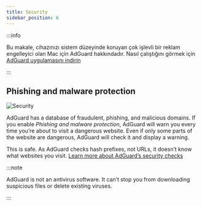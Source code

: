 ```yaml
---
title: Security
sidebar_position: 6
---
```


:::info

Bu makale, cihazınızı sistem düzeyinde koruyan çok işlevli bir reklam engelleyici olan Mac için AdGuard hakkındadır. Nasıl çalıştığını görmek için [AdGuard uygulamasını indirin](https://agrd.io/download-kb-adblock)

:::

## Phishing and malware protection

![Security](https://cdn.adtidy.org/content/kb/ad_blocker/mac/security.png)

AdGuard has a database of fraudulent, phishing, and malicious domains. If you enable _Phishing and malware protection_, AdGuard will warn you every time you’re about to visit a dangerous website. Even if only some parts of the website are dangerous, AdGuard will check it and display a warning.

This is safe. As AdGuard checks hash prefixes, not URLs, it doesn’t know what websites you visit. [Learn more about AdGuard’s security checks](/general/browsing-security)

:::note

AdGuard is not an antivirus software. It can’t stop you from downloading suspicious files or delete existing viruses.

:::
